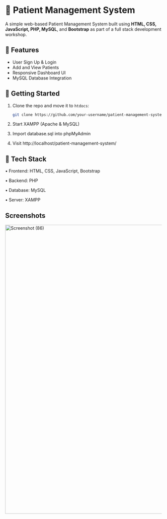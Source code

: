 # 🏥 Patient Management System

A simple web-based Patient Management System built using **HTML, CSS, JavaScript, PHP, MySQL**, and **Bootstrap** as part of a full stack development workshop.

## 🔧 Features
- User Sign Up & Login  
- Add and View Patients  
- Responsive Dashboard UI  
- MySQL Database Integration  

## 🚀 Getting Started
1. Clone the repo and move it to `htdocs`:
   ```bash
   git clone https://github.com/your-username/patient-management-system.git
   ```
2. Start XAMPP (Apache & MySQL)

3. Import database.sql into phpMyAdmin

4. Visit http://localhost/patient-management-system/

## 📁 Tech Stack
• Frontend: HTML, CSS, JavaScript, Bootstrap

• Backend: PHP

• Database: MySQL

• Server: XAMPP
## Screenshots
<img width="1920" height="930" alt="Screenshot (86)" src="https://github.com/user-attachments/assets/909ad4f5-10f0-4f9b-8444-efb5bbe915ab" />



